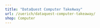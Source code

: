 ```yaml
---
title: "DataQuest Computer TakeAway"
url: /zuerich/dataquest-computer-takeaway/
shop: Computer
---
```

